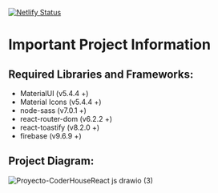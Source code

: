 [![Netlify Status](https://api.netlify.com/api/v1/badges/7fac8330-6591-4324-9f53-3edd6e640a0f/deploy-status)](https://app.netlify.com/sites/roaring-tapioca-9f45dd/deploys)

# Important Project Information

## Required Libraries and Frameworks:
- MaterialUI (v5.4.4 +)
- Material Icons (v5.4.4 +)
- node-sass (v7.0.1 +)
- react-router-dom (v6.2.2 +)
- react-toastify (v8.2.0 +)
- firebase (v9.6.9 +)




## Project Diagram:
![Proyecto-CoderHouseReact js drawio (3)](https://user-images.githubusercontent.com/67163082/160937673-63787c6a-40f6-42d5-9555-fb6d191f4ee0.png)
